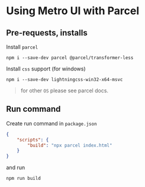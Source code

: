 # Using Metro UI with Parcel

## Pre-requests, installs
Install `parcel`
```shell
npm i --save-dev parcel @parcel/transformer-less
```
Install `css` support (for windows)
```shell
npm i --save-dev lightningcss-win32-x64-msvc
```
> for other `OS` please see parcel docs.

## Run command
Create run command in `package.json`

```json
{
    "scripts": {
        "build": "npx parcel index.html"
    }
}
```
and run
```shell
npm run build
```